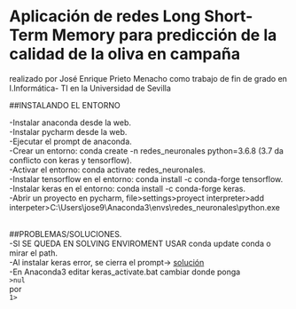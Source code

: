 # Aplicación de redes Long Short-Term Memory para predicción de la calidad de la oliva en campaña
realizado por José Enrique Prieto Menacho como trabajo de fin de grado en I.Informática- TI en la Universidad de Sevilla

##INSTALANDO EL ENTORNO

-Instalar anaconda desde la web.<br />
-Instalar pycharm desde la web.<br />
-Ejecutar el prompt de anaconda. <br />
-Crear un entorno: conda create -n redes_neuronales python=3.6.8 (3.7 da conflicto con keras y tensorflow).<br />
-Activar el entorno: conda activate redes_neuronales.<br />
-Instalar tensorflow en el entorno: conda install -c conda-forge tensorflow.<br />
-Instalar keras en el entorno: conda install -c conda-forge keras.<br />
-Abrir un proyecto en pycharm, file>settings>proyect interpreter>add interpeter>C:\Users\jose9\Anaconda3\envs\redes_neuronales\python.exe
<br /><br />

##PROBLEMAS/SOLUCIONES.<br />
-SI SE QUEDA EN SOLVING ENVIROMENT USAR conda update conda o mirar el path.<br />
-Al instalar keras error, se cierra el prompt-> [solución](https://stackoverflow.com/questions/53483685/keras-breaks-anaconda-prompt)<br />
-En Anaconda3 editar keras_activate.bat cambiar donde ponga <br />
`>nul`<br />
por<br />
`1>`
<br />


